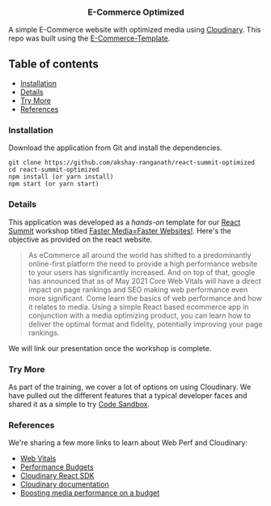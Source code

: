 <h3 align="center">E-Commerce Optimized</h3>

A simple E-Commerce website with optimized media using [Cloudinary](https://clouidnary.com). This repo was built using the [E-Commerce-Template](https://github.com/bhaumikpatel/E-Commerce-Template).

## Table of contents

- [Installation](#installation)
- [Details](#details)
- [Try More](#try-more)
- [References](#references)

### Installation

Download the application from Git and install the dependencies.

```
git clone https://github.com/akshay-ranganath/react-summit-optimized
cd react-summit-optimized
npm install (or yarn install)
npm start (or yarn start)
```

### Details

This application was developed as a _hands-on_ template for our [React Summit](https://remote.reactsummit.com/workshops-3h) workshop titled [Faster Media=Faster Websites!](#). Here's the objective as provided on the react website.

>As eCommerce all around the world has shifted to a predominantly online-first platform the need to provide a high performance website to your users has significantly increased. And on top of that, google has announced that as of May 2021 Core Web Vitals will have a direct impact on page rankings and SEO making web performance even more significant. Come learn the basics of web performance and how it relates to media. Using a simple React based ecommerce app in conjunction with a media optimizing product, you can learn how to deliver the optimal format and fidelity, potentially improving your page rankings.

We will link our presentation once the workshop is complete.

### Try More

As part of the training, we cover a lot of options on using Cloudinary. We have pulled out the different features that a typical developer faces and shared it as a simple to try [Code Sandbox](https://codesandbox.io/s/cloudinary-react-summit-inzh3). 

### References

We're sharing a few more links to learn about Web Perf and Cloudinary:

* [Web Vitals](https://web.dev/vitals/)
* [Performance Budgets](https://timkadlec.com/2014/11/performance-budget-metrics/)
* [Cloudinary React SDK](https://cloudinary.com/documentation/react_integration)
* [Cloudinary documentation](https://cloudinary.com/documentation)
* [Boosting media performance on a budget](https://www.smashingmagazine.com/2021/03/boost-media-performance/)